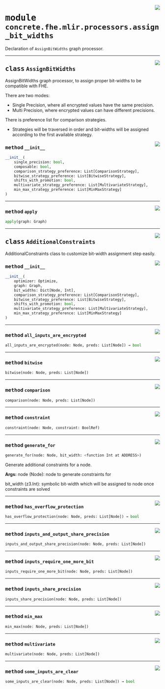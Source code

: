<!-- markdownlint-disable -->

<a href="../../../compilers/concrete-compiler/compiler/lib/Bindings/Python/concrete/fhe/mlir/processors/assign_bit_widths.py#L0"><img align="right" style="float:right;" src="https://img.shields.io/badge/-source-cccccc?style=flat-square"></a>

# <kbd>module</kbd> `concrete.fhe.mlir.processors.assign_bit_widths`
Declaration of `AssignBitWidths` graph processor. 



---

<a href="../../../compilers/concrete-compiler/compiler/lib/Bindings/Python/concrete/fhe/mlir/processors/assign_bit_widths.py#L21"><img align="right" style="float:right;" src="https://img.shields.io/badge/-source-cccccc?style=flat-square"></a>

## <kbd>class</kbd> `AssignBitWidths`
AssignBitWidths graph processor, to assign proper bit-widths to be compatible with FHE. 

There are two modes: 
- Single Precision, where all encrypted values have the same precision. 
- Multi Precision, where encrypted values can have different precisions. 

There is preference list for comparison strategies. 
- Strategies will be traversed in order and bit-widths  will be assigned according to the first available strategy. 

<a href="../../../compilers/concrete-compiler/compiler/lib/Bindings/Python/concrete/fhe/mlir/processors/assign_bit_widths.py#L42"><img align="right" style="float:right;" src="https://img.shields.io/badge/-source-cccccc?style=flat-square"></a>

### <kbd>method</kbd> `__init__`

```python
__init__(
    single_precision: bool,
    composable: bool,
    comparison_strategy_preference: List[ComparisonStrategy],
    bitwise_strategy_preference: List[BitwiseStrategy],
    shifts_with_promotion: bool,
    multivariate_strategy_preference: List[MultivariateStrategy],
    min_max_strategy_preference: List[MinMaxStrategy]
)
```








---

<a href="../../../compilers/concrete-compiler/compiler/lib/Bindings/Python/concrete/fhe/mlir/processors/assign_bit_widths.py#L60"><img align="right" style="float:right;" src="https://img.shields.io/badge/-source-cccccc?style=flat-square"></a>

### <kbd>method</kbd> `apply`

```python
apply(graph: Graph)
```






---

<a href="../../../compilers/concrete-compiler/compiler/lib/Bindings/Python/concrete/fhe/mlir/processors/assign_bit_widths.py#L126"><img align="right" style="float:right;" src="https://img.shields.io/badge/-source-cccccc?style=flat-square"></a>

## <kbd>class</kbd> `AdditionalConstraints`
AdditionalConstraints class to customize bit-width assignment step easily. 

<a href="../../../compilers/concrete-compiler/compiler/lib/Bindings/Python/concrete/fhe/mlir/processors/assign_bit_widths.py#L146"><img align="right" style="float:right;" src="https://img.shields.io/badge/-source-cccccc?style=flat-square"></a>

### <kbd>method</kbd> `__init__`

```python
__init__(
    optimizer: Optimize,
    graph: Graph,
    bit_widths: Dict[Node, Int],
    comparison_strategy_preference: List[ComparisonStrategy],
    bitwise_strategy_preference: List[BitwiseStrategy],
    shifts_with_promotion: bool,
    multivariate_strategy_preference: List[MultivariateStrategy],
    min_max_strategy_preference: List[MinMaxStrategy]
)
```








---

<a href="../../../compilers/concrete-compiler/compiler/lib/Bindings/Python/concrete/fhe/mlir/processors/assign_bit_widths.py#L227"><img align="right" style="float:right;" src="https://img.shields.io/badge/-source-cccccc?style=flat-square"></a>

### <kbd>method</kbd> `all_inputs_are_encrypted`

```python
all_inputs_are_encrypted(node: Node, preds: List[Node]) → bool
```





---

<a href="../../../compilers/concrete-compiler/compiler/lib/Bindings/Python/concrete/fhe/mlir/processors/assign_bit_widths.py#L285"><img align="right" style="float:right;" src="https://img.shields.io/badge/-source-cccccc?style=flat-square"></a>

### <kbd>method</kbd> `bitwise`

```python
bitwise(node: Node, preds: List[Node])
```





---

<a href="../../../compilers/concrete-compiler/compiler/lib/Bindings/Python/concrete/fhe/mlir/processors/assign_bit_widths.py#L258"><img align="right" style="float:right;" src="https://img.shields.io/badge/-source-cccccc?style=flat-square"></a>

### <kbd>method</kbd> `comparison`

```python
comparison(node: Node, preds: List[Node])
```





---

<a href="../../../compilers/concrete-compiler/compiler/lib/Bindings/Python/concrete/fhe/mlir/processors/assign_bit_widths.py#L219"><img align="right" style="float:right;" src="https://img.shields.io/badge/-source-cccccc?style=flat-square"></a>

### <kbd>method</kbd> `constraint`

```python
constraint(node: Node, constraint: BoolRef)
```





---

<a href="../../../compilers/concrete-compiler/compiler/lib/Bindings/Python/concrete/fhe/mlir/processors/assign_bit_widths.py#L167"><img align="right" style="float:right;" src="https://img.shields.io/badge/-source-cccccc?style=flat-square"></a>

### <kbd>method</kbd> `generate_for`

```python
generate_for(node: Node, bit_width: <function Int at ADDRESS>)
```

Generate additional constraints for a node. 



**Args:**
  node (Node):  node to generate constraints for 

 bit_width (z3.Int):  symbolic bit-width which will be assigned to node once constraints are solved 

---

<a href="../../../compilers/concrete-compiler/compiler/lib/Bindings/Python/concrete/fhe/mlir/processors/assign_bit_widths.py#L233"><img align="right" style="float:right;" src="https://img.shields.io/badge/-source-cccccc?style=flat-square"></a>

### <kbd>method</kbd> `has_overflow_protection`

```python
has_overflow_protection(node: Node, preds: List[Node]) → bool
```





---

<a href="../../../compilers/concrete-compiler/compiler/lib/Bindings/Python/concrete/fhe/mlir/processors/assign_bit_widths.py#L244"><img align="right" style="float:right;" src="https://img.shields.io/badge/-source-cccccc?style=flat-square"></a>

### <kbd>method</kbd> `inputs_and_output_share_precision`

```python
inputs_and_output_share_precision(node: Node, preds: List[Node])
```





---

<a href="../../../compilers/concrete-compiler/compiler/lib/Bindings/Python/concrete/fhe/mlir/processors/assign_bit_widths.py#L249"><img align="right" style="float:right;" src="https://img.shields.io/badge/-source-cccccc?style=flat-square"></a>

### <kbd>method</kbd> `inputs_require_one_more_bit`

```python
inputs_require_one_more_bit(node: Node, preds: List[Node])
```





---

<a href="../../../compilers/concrete-compiler/compiler/lib/Bindings/Python/concrete/fhe/mlir/processors/assign_bit_widths.py#L240"><img align="right" style="float:right;" src="https://img.shields.io/badge/-source-cccccc?style=flat-square"></a>

### <kbd>method</kbd> `inputs_share_precision`

```python
inputs_share_precision(node: Node, preds: List[Node])
```





---

<a href="../../../compilers/concrete-compiler/compiler/lib/Bindings/Python/concrete/fhe/mlir/processors/assign_bit_widths.py#L345"><img align="right" style="float:right;" src="https://img.shields.io/badge/-source-cccccc?style=flat-square"></a>

### <kbd>method</kbd> `min_max`

```python
min_max(node: Node, preds: List[Node])
```





---

<a href="../../../compilers/concrete-compiler/compiler/lib/Bindings/Python/concrete/fhe/mlir/processors/assign_bit_widths.py#L318"><img align="right" style="float:right;" src="https://img.shields.io/badge/-source-cccccc?style=flat-square"></a>

### <kbd>method</kbd> `multivariate`

```python
multivariate(node: Node, preds: List[Node])
```





---

<a href="../../../compilers/concrete-compiler/compiler/lib/Bindings/Python/concrete/fhe/mlir/processors/assign_bit_widths.py#L230"><img align="right" style="float:right;" src="https://img.shields.io/badge/-source-cccccc?style=flat-square"></a>

### <kbd>method</kbd> `some_inputs_are_clear`

```python
some_inputs_are_clear(node: Node, preds: List[Node]) → bool
```






